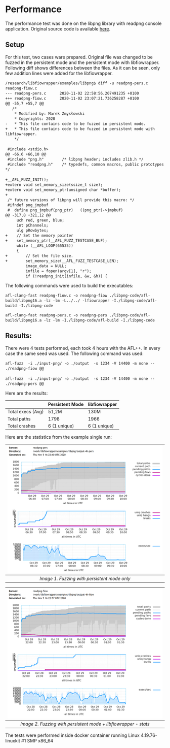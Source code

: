 # Performance
The performance test was done on the libpng library with readpng console application. Original source code is available [here](./examples/libpng/readpng.c).

## Setup
For this test, two cases ware prepared. Original file was changed to be fuzzed in the persistent mode and the persistent mode with libfiowrapper. Following diff shows differences between the files. As it can be seen, only few addition lines were added for the libfiowrapper.
```
/research/libfiowrapper/examples/libpng$ diff -u readpng-pers.c readpng-fiow.c
--- readpng-pers.c      2020-11-02 22:58:56.207491235 +0100
+++ readpng-fiow.c      2020-11-02 23:07:21.736258287 +0100
@@ -55,7 +55,7 @@
   /*
    * Modified by: Marek Zmysłowski
    * Copyrights: 2020
-   * This file contains code to be fuzzed in persistent mode.
+   * This file contains code to be fuzzed in persistent mode with libfiowrapper.
    */
 
 #include <stdio.h>
@@ -66,6 +66,10 @@
 #include "png.h"        /* libpng header; includes zlib.h */
 #include "readpng.h"    /* typedefs, common macros, public prototypes */
 
+__AFL_FUZZ_INIT();
+extern void set_memory_size(ssize_t size);
+extern void set_memory_ptr(unsigned char *buffer);
+
 /* future versions of libpng will provide this macro: */
 #ifndef png_jmpbuf
 #  define png_jmpbuf(png_ptr)   ((png_ptr)->jmpbuf)
@@ -317,8 +321,12 @@
     uch red, green, blue;
     int pChannels;
     ulg pRowbytes;
+    // Set the memory pointer
+    set_memory_ptr(__AFL_FUZZ_TESTCASE_BUF);
     while (__AFL_LOOP(65535))
     {
+        // Set the file size.
+        set_memory_size(__AFL_FUZZ_TESTCASE_LEN);
         image_data = NULL;
         infile = fopen(argv[1], "r");
         if (!readpng_init(infile, &w, &h)) {
```
The following commands were used to build the executables:
```
afl-clang-fast readpng-fiow.c -o readpng-fiow ./libpng-code/afl-build/libpng16.a -lz -lm -L../../ -lfiowrapper -I./libpng-code/afl-build -I./libpng-code
```
```
afl-clang-fast readpng-pers.c -o readpng-pers ./libpng-code/afl-build/libpng16.a -lz -lm -I./libpng-code/afl-build -I./libpng-code
```

## Results:
There were 4 tests performed, each took 4 hours with the AFL++. In every case the same seed was used.  The following command was used:
```
afl-fuzz  -i ./input-png/ -o ./output  -s 1234 -V 14400 -m none -- ./readpng-fiow @@

afl-fuzz  -i ./input-png/ -o ./output  -s 1234 -V 14400 -m none -- ./readpng-pers @@
```
Here are the results:

|   | Persistent Mode  | libfiowrapper  |
|---|---|---|
| Total execs (Avg) | 51,2M | 130M |
| Total paths | 1798 | 1966 |
| Total crashes | 6 (1 unique) | 6 (1 unique) |


Here are the statistics from the example single run:

|![Fuzzing with persistent mode only](afl-pers-stats.png)| 
|:--:| 
| *Image 1. Fuzzing with persistent mode only* |

|![Fuzzing with persistent mode + libfiowrapper](afl-fiow-stats.png)| 
|:--:| 
| *Image 2. Fuzzing with persistent mode + libfiowrapper - stats* |


The tests were performed inside docker container running Linux 4.19.76-linuxkit #1 SMP x86_64
